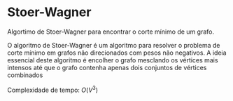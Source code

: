 # Stoer-Wagner

<!-- DESCRIPTION -->
Algortimo de Stoer-Wagner para encontrar o corte mínimo de um grafo.
<!-- DESCRIPTION -->

O algoritmo de Stoer-Wagner é um algoritmo para resolver o problema de corte mínimo em grafos não direcionados com pesos não negativos. A ideia essencial deste algoritmo é encolher o grafo mesclando os vértices mais intensos até que o grafo contenha apenas dois conjuntos de vértices combinados

Complexidade de tempo: $O(V^3)$
